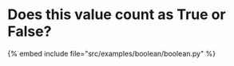 # Does this value count as True or False?


{% embed include file="src/examples/boolean/boolean.py" %}
